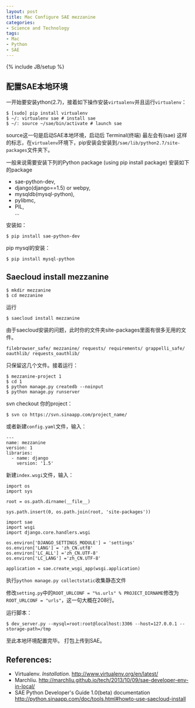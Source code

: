 ```yaml
---
layout: post
title: Mac Configure SAE mezzanine
categories:
- Science and Technology
tags:
- Mac
- Python
- SAE
---
```

{% include JB/setup %}

## 配置SAE本地环境

一开始要安装ython(2.7)，接着如下操作安装`virtualenv`并且运行`virtualenv`：

    $ [sudo] pip install virtualenv
    $ ~/: virtualenv sae # install sae
    $ ~/: source ~/sae/bin/activate # launch sae

source这一句是启动SAE本地环境，启动后 Terminal(终端) 最左会有(sae) 这样的标志，在`virtualenv`环境下，pip安装会安装到`/sae/lib/python2.7/site-packages`文件夹下。

一般来说需要安装下列的Python package (using pip install package) 安装如下的package

+ sae-python-dev,  
+ django(django==1.5) or webpy,  
+ mysqldb(mysql-python),  
+ pylibmc,  
+ PIL,  
...

安装如：

    $ pip install sae-python-dev

pip mysql的安装：

    $ pip install mysql-python

## Saecloud install mezzanine

    $ mkdir mezzanine
    $ cd mezzanine

运行

    $ saecloud install mezzanine
    
由于saecloud安装的问题，此时你的文件夹site-packages里面有很多无用的文件。

    filebrowser_safe/ mezzanine/ requests/ requirements/ grappelli_safe/ oauthlib/ requests_oauthlib/
    
只保留这几个文件。接着运行：

    $ mezzanine-project 1
    $ cd 1
    $ python manage.py createdb --noinput
    $ python manage.py runserver

svn checkout 你的project：

    $ svn co https://svn.sinaapp.com/project_name/

或者新建`config.yaml`文件，输入：

    ---
    name: mezzanine
    version: 1
    libraries:
      - name: django
        version: '1.5'

新建`index.wsgi`文件，输入：

    import os
    import sys

    root = os.path.dirname(__file__)

    sys.path.insert(0, os.path.join(root, 'site-packages'))

    import sae
    import wsgi
    import django.core.handlers.wsgi

    os.environ['DJANGO_SETTINGS_MODULE'] = 'settings'
    os.environ['LANG'] = 'zh_CN.utf8'
    os.environ['LC_ALL'] ='zh_CN.UTF-8'
    os.environ['LC_LANG'] ='zh_CN.UTF-8'

    application = sae.create_wsgi_app(wsgi.application)

执行`python manage.py collectstatic`收集静态文件

修改`setting.py`中的`ROOT_URLCONF = "%s.urls" % PROJECT_DIRNAME`修改为`ROOT_URLCONF = "urls"`，这一句大概在208行。


运行脚本：
  
    $ dev_server.py --mysql=root:root@localhost:3306 --host=127.0.0.1 --storage-path=/tmp

至此本地环境配置完毕。
打包上传到SAE。

## References:
* Virtualenv. <em>Installation</em>. <a href="http://www.virtualenv.org/en/latest/" title="virtualenv">http://www.virtualenv.org/en/latest/</a>  
* Marchliu. <a href="http://marchliu.github.io/tech/2013/10/09/sae-developer-env-in-local/" title="sae-python-django">http://marchliu.github.io/tech/2013/10/09/sae-developer-env-in-local/</a>  
* SAE Python Developer's Guide 1.0(beta) documentation <a href="http://python.sinaapp.com/doc/tools.html#howto-use-saecloud-install" title="SAE Python Developer's Guide 1.0(beta) documentation">http://python.sinaapp.com/doc/tools.html#howto-use-saecloud-install</a>  